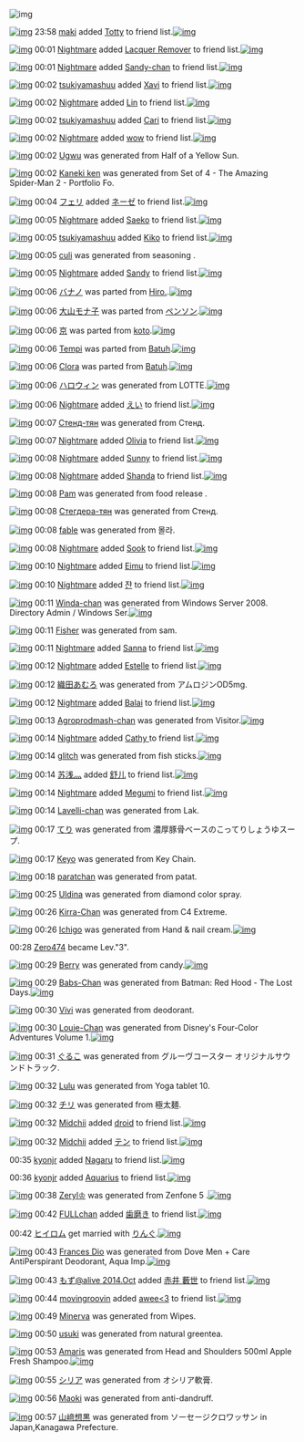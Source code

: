 ![img](http://gdrive-cdn.herokuapp.com/get/0B-nxIpt4DE2TdGhPalFPcFpSY0E/512px-barcode.png)

[![img](http://www.deviantsart.com/38fe12h.jpeg)](http://www.barcodekanojo.com/user/405064/maki) 23:58 [maki](http://www.barcodekanojo.com/user/405064/maki) added [Totty](http://www.barcodekanojo.com/kanojo/2670394/Totty) to friend list.[![img](http://www.deviantsart.com/2ilnjdl.png)](http://www.barcodekanojo.com/kanojo/2670394/Totty) 

[![img](http://www.deviantsart.com/k1uom4.jpeg)](http://www.barcodekanojo.com/user/479031/Nightmare) 00:01 [Nightmare](http://www.barcodekanojo.com/user/479031/Nightmare) added [Lacquer Remover](http://www.barcodekanojo.com/kanojo/2924196/Lacquer%20Remover) to friend list.[![img](http://www.deviantsart.com/3nilfc.png)](http://www.barcodekanojo.com/kanojo/2924196/Lacquer%20Remover) 

[![img](http://www.deviantsart.com/k1uom4.jpeg)](http://www.barcodekanojo.com/user/479031/Nightmare) 00:01 [Nightmare](http://www.barcodekanojo.com/user/479031/Nightmare) added [Sandy-chan](http://www.barcodekanojo.com/kanojo/2514793/Sandy-chan) to friend list.[![img](http://www.deviantsart.com/3bovbju.png)](http://www.barcodekanojo.com/kanojo/2514793/Sandy-chan) 

[![img](http://www.deviantsart.com/24al553.jpeg)](http://www.barcodekanojo.com/user/490840/tsukiyamashuu) 00:02 [tsukiyamashuu](http://www.barcodekanojo.com/user/490840/tsukiyamashuu) added [Xavi](http://www.barcodekanojo.com/kanojo/2855457/Xavi) to friend list.[![img](http://www.deviantsart.com/20rtbls.png)](http://www.barcodekanojo.com/kanojo/2855457/Xavi) 

[![img](http://www.deviantsart.com/k1uom4.jpeg)](http://www.barcodekanojo.com/user/479031/Nightmare) 00:02 [Nightmare](http://www.barcodekanojo.com/user/479031/Nightmare) added [Lin](http://www.barcodekanojo.com/kanojo/2747985/Lin) to friend list.[![img](http://www.deviantsart.com/3ogbne6.png)](http://www.barcodekanojo.com/kanojo/2747985/Lin) 

[![img](http://www.deviantsart.com/24al553.jpeg)](http://www.barcodekanojo.com/user/490840/tsukiyamashuu) 00:02 [tsukiyamashuu](http://www.barcodekanojo.com/user/490840/tsukiyamashuu) added [Cari](http://www.barcodekanojo.com/kanojo/2597222/Cari) to friend list.[![img](http://www.deviantsart.com/3ulnkd.png)](http://www.barcodekanojo.com/kanojo/2597222/Cari) 

[![img](http://www.deviantsart.com/k1uom4.jpeg)](http://www.barcodekanojo.com/user/479031/Nightmare) 00:02 [Nightmare](http://www.barcodekanojo.com/user/479031/Nightmare) added [wow](http://www.barcodekanojo.com/kanojo/2786547/wow) to friend list.[![img](http://www.deviantsart.com/15q58im.png)](http://www.barcodekanojo.com/kanojo/2786547/wow) 

[![img](http://www.deviantsart.com/2ur5dut.png)](http://www.barcodekanojo.com/kanojo/3153695/Ugwu) 00:02 [Ugwu](http://www.barcodekanojo.com/kanojo/3153695/Ugwu) was generated from Half of a Yellow Sun.

[![img](http://www.deviantsart.com/2hgkv2f.png)](http://www.barcodekanojo.com/kanojo/3153696/Kaneki%20ken) 00:02 [Kaneki ken](http://www.barcodekanojo.com/kanojo/3153696/Kaneki%20ken) was generated from Set of 4 - The Amazing Spider-Man 2 - Portfolio Fo.

[![img](http://www.deviantsart.com/2ekpk5a.jpeg)](http://www.barcodekanojo.com/user/12204/%E3%83%95%E3%82%A7%E3%83%AA) 00:04 [フェリ](http://www.barcodekanojo.com/user/12204/%E3%83%95%E3%82%A7%E3%83%AA) added [ネーゼ](http://www.barcodekanojo.com/kanojo/2600297/%E3%83%8D%E3%83%BC%E3%82%BC) to friend list.[![img](http://www.deviantsart.com/avmmt5.png)](http://www.barcodekanojo.com/kanojo/2600297/%E3%83%8D%E3%83%BC%E3%82%BC) 

[![img](http://www.deviantsart.com/k1uom4.jpeg)](http://www.barcodekanojo.com/user/479031/Nightmare) 00:05 [Nightmare](http://www.barcodekanojo.com/user/479031/Nightmare) added [Saeko](http://www.barcodekanojo.com/kanojo/2667133/Saeko) to friend list.[![img](http://www.deviantsart.com/2e4bkep.png)](http://www.barcodekanojo.com/kanojo/2667133/Saeko) 

[![img](http://www.deviantsart.com/24al553.jpeg)](http://www.barcodekanojo.com/user/490840/tsukiyamashuu) 00:05 [tsukiyamashuu](http://www.barcodekanojo.com/user/490840/tsukiyamashuu) added [Kiko](http://www.barcodekanojo.com/kanojo/954814/Kiko) to friend list.[![img](http://www.deviantsart.com/2s7r2q9.png)](http://www.barcodekanojo.com/kanojo/954814/Kiko) 

[![img](http://www.deviantsart.com/13u61qr.png)](http://www.barcodekanojo.com/kanojo/3153698/culi) 00:05 [culi](http://www.barcodekanojo.com/kanojo/3153698/culi) was generated from seasoning .

[![img](http://www.deviantsart.com/k1uom4.jpeg)](http://www.barcodekanojo.com/user/479031/Nightmare) 00:05 [Nightmare](http://www.barcodekanojo.com/user/479031/Nightmare) added [Sandy](http://www.barcodekanojo.com/kanojo/2613604/Sandy) to friend list.[![img](http://www.deviantsart.com/1craa7g.png)](http://www.barcodekanojo.com/kanojo/2613604/Sandy) 

[![img](http://www.deviantsart.com/2o2hpdu.png)](http://www.barcodekanojo.com/kanojo/3094157/%E3%83%90%E3%83%8A%E3%83%8E) 00:06 [バナノ](http://www.barcodekanojo.com/kanojo/3094157/%E3%83%90%E3%83%8A%E3%83%8E) was parted from [Hiro.](http://www.barcodekanojo.com/kanojo/3094157/%E3%83%90%E3%83%8A%E3%83%8E).[![img](http://www.deviantsart.com/3vk7805.jpeg)](http://www.barcodekanojo.com/user/272774/Hiro.) 

[![img](http://www.deviantsart.com/1hgsjpo.png)](http://www.barcodekanojo.com/kanojo/3125309/%E5%A4%A7%E5%B1%B1%E3%83%A2%E3%83%8A%E5%AD%90) 00:06 [大山モナ子](http://www.barcodekanojo.com/kanojo/3125309/%E5%A4%A7%E5%B1%B1%E3%83%A2%E3%83%8A%E5%AD%90) was parted from [ペンソン](http://www.barcodekanojo.com/kanojo/3125309/%E5%A4%A7%E5%B1%B1%E3%83%A2%E3%83%8A%E5%AD%90).[![img](http://www.deviantsart.com/h34hpi.jpeg)](http://www.barcodekanojo.com/user/225376/%E3%83%9A%E3%83%B3%E3%82%BD%E3%83%B3) 

[![img](http://www.deviantsart.com/2n6a88f.png)](http://www.barcodekanojo.com/kanojo/3105353/%E4%BA%AC) 00:06 [京](http://www.barcodekanojo.com/kanojo/3105353/%E4%BA%AC) was parted from [koto](http://www.barcodekanojo.com/kanojo/3105353/%E4%BA%AC).[![img](http://www.deviantsart.com/33afvm9.jpeg)](http://www.barcodekanojo.com/user/271022/koto) 

[![img](http://www.deviantsart.com/3k1qm3f.png)](http://www.barcodekanojo.com/kanojo/3107648/Tempi) 00:06 [Tempi](http://www.barcodekanojo.com/kanojo/3107648/Tempi) was parted from [Batuh](http://www.barcodekanojo.com/kanojo/3107648/Tempi).[![img](http://www.deviantsart.com/1pndh54.jpeg)](http://www.barcodekanojo.com/user/271812/Batuh) 

[![img](http://www.deviantsart.com/25o04qv.png)](http://www.barcodekanojo.com/kanojo/3107645/Clora) 00:06 [Clora](http://www.barcodekanojo.com/kanojo/3107645/Clora) was parted from [Batuh](http://www.barcodekanojo.com/kanojo/3107645/Clora).[![img](http://www.deviantsart.com/1pndh54.jpeg)](http://www.barcodekanojo.com/user/271812/Batuh) 

[![img](http://www.deviantsart.com/ikrif.png)](http://www.barcodekanojo.com/kanojo/3153699/%E3%83%8F%E3%83%AD%E3%82%A6%E3%82%A3%E3%83%B3) 00:06 [ハロウィン](http://www.barcodekanojo.com/kanojo/3153699/%E3%83%8F%E3%83%AD%E3%82%A6%E3%82%A3%E3%83%B3) was generated from LOTTE.[![img](http://www.deviantsart.com/2knb9vh.jpeg)](http://www.barcodekanojo.com/product_images/barcode/5944386/1412867151/50x50xLOTTE.jpg,qw=88,ah=88.pagespeed.ic.pYowWPDOcJ.jpg) 

[![img](http://www.deviantsart.com/k1uom4.jpeg)](http://www.barcodekanojo.com/user/479031/Nightmare) 00:06 [Nightmare](http://www.barcodekanojo.com/user/479031/Nightmare) added [えい](http://www.barcodekanojo.com/kanojo/1950802/%E3%81%88%E3%81%84) to friend list.[![img](http://www.deviantsart.com/2r3bd48.png)](http://www.barcodekanojo.com/kanojo/1950802/%E3%81%88%E3%81%84) 

[![img](http://www.deviantsart.com/2un3lbu.png)](http://www.barcodekanojo.com/kanojo/3153700/%D0%A1%D1%82%D0%B5%D0%BD%D0%B4-%D1%82%D1%8F%D0%BD) 00:07 [Стенд-тян](http://www.barcodekanojo.com/kanojo/3153700/%D0%A1%D1%82%D0%B5%D0%BD%D0%B4-%D1%82%D1%8F%D0%BD) was generated from Стенд.

[![img](http://www.deviantsart.com/k1uom4.jpeg)](http://www.barcodekanojo.com/user/479031/Nightmare) 00:07 [Nightmare](http://www.barcodekanojo.com/user/479031/Nightmare) added [Olivia](http://www.barcodekanojo.com/kanojo/2729700/Olivia) to friend list.[![img](http://www.deviantsart.com/1keankq.png)](http://www.barcodekanojo.com/kanojo/2729700/Olivia) 

[![img](http://www.deviantsart.com/k1uom4.jpeg)](http://www.barcodekanojo.com/user/479031/Nightmare) 00:08 [Nightmare](http://www.barcodekanojo.com/user/479031/Nightmare) added [Sunny](http://www.barcodekanojo.com/kanojo/2467046/Sunny) to friend list.[![img](http://www.deviantsart.com/22t0ctf.png)](http://www.barcodekanojo.com/kanojo/2467046/Sunny) 

[![img](http://www.deviantsart.com/k1uom4.jpeg)](http://www.barcodekanojo.com/user/479031/Nightmare) 00:08 [Nightmare](http://www.barcodekanojo.com/user/479031/Nightmare) added [Shanda](http://www.barcodekanojo.com/kanojo/43784/Shanda) to friend list.[![img](http://www.deviantsart.com/vsofkv.png)](http://www.barcodekanojo.com/kanojo/43784/Shanda) 

[![img](http://www.deviantsart.com/3gr5us3.png)](http://www.barcodekanojo.com/kanojo/3153701/Pam) 00:08 [Pam](http://www.barcodekanojo.com/kanojo/3153701/Pam) was generated from food release .

[![img](http://www.deviantsart.com/1672ce2.png)](http://www.barcodekanojo.com/kanojo/3153702/%D0%A1%D1%82%D0%B5%D0%B3%D0%B4%D0%B5%D1%80%D0%B0-%D1%82%D1%8F%D0%BD) 00:08 [Стегдера-тян](http://www.barcodekanojo.com/kanojo/3153702/%D0%A1%D1%82%D0%B5%D0%B3%D0%B4%D0%B5%D1%80%D0%B0-%D1%82%D1%8F%D0%BD) was generated from Стенд.

[![img](http://www.deviantsart.com/31003od.png)](http://www.barcodekanojo.com/kanojo/3153703/fable) 00:08 [fable](http://www.barcodekanojo.com/kanojo/3153703/fable) was generated from 몰라.

[![img](http://www.deviantsart.com/k1uom4.jpeg)](http://www.barcodekanojo.com/user/479031/Nightmare) 00:08 [Nightmare](http://www.barcodekanojo.com/user/479031/Nightmare) added [Sook](http://www.barcodekanojo.com/kanojo/2895213/Sook) to friend list.[![img](http://www.deviantsart.com/nubffa.png)](http://www.barcodekanojo.com/kanojo/2895213/Sook) 

[![img](http://www.deviantsart.com/k1uom4.jpeg)](http://www.barcodekanojo.com/user/479031/Nightmare) 00:10 [Nightmare](http://www.barcodekanojo.com/user/479031/Nightmare) added [Eimu](http://www.barcodekanojo.com/kanojo/2874615/Eimu) to friend list.[![img](http://www.deviantsart.com/3fj2r4h.png)](http://www.barcodekanojo.com/kanojo/2874615/Eimu) 

[![img](http://www.deviantsart.com/k1uom4.jpeg)](http://www.barcodekanojo.com/user/479031/Nightmare) 00:10 [Nightmare](http://www.barcodekanojo.com/user/479031/Nightmare) added [쟌](http://www.barcodekanojo.com/kanojo/3019724/%EC%9F%8C) to friend list.[![img](http://www.deviantsart.com/36538bb.png)](http://www.barcodekanojo.com/kanojo/3019724/%EC%9F%8C) 

[![img](http://www.deviantsart.com/1uf79lr.png)](http://www.barcodekanojo.com/kanojo/3153704/Winda-chan) 00:11 [Winda-chan](http://www.barcodekanojo.com/kanojo/3153704/Winda-chan) was generated from Windows Server 2008. Directory Admin / Windows Ser.[![img](http://www.deviantsart.com/3uarhmn.jpeg)](http://www.barcodekanojo.com/product_images/barcode/5944398/1412867420/Windows%20Server%202008.%20Directory%20Admin%20%2F%20Windows%20Ser.jpg) 

[![img](http://www.deviantsart.com/1qhkg72.png)](http://www.barcodekanojo.com/kanojo/3153705/Fisher) 00:11 [Fisher](http://www.barcodekanojo.com/kanojo/3153705/Fisher) was generated from sam.

[![img](http://www.deviantsart.com/k1uom4.jpeg)](http://www.barcodekanojo.com/user/479031/Nightmare) 00:11 [Nightmare](http://www.barcodekanojo.com/user/479031/Nightmare) added [Sanna](http://www.barcodekanojo.com/kanojo/2622468/Sanna) to friend list.[![img](http://www.deviantsart.com/1ut30qo.png)](http://www.barcodekanojo.com/kanojo/2622468/Sanna) 

[![img](http://www.deviantsart.com/k1uom4.jpeg)](http://www.barcodekanojo.com/user/479031/Nightmare) 00:12 [Nightmare](http://www.barcodekanojo.com/user/479031/Nightmare) added [Estelle](http://www.barcodekanojo.com/kanojo/2834854/Estelle) to friend list.[![img](http://www.deviantsart.com/3ilqpiu.png)](http://www.barcodekanojo.com/kanojo/2834854/Estelle) 

[![img](http://www.deviantsart.com/2d6vbqd.png)](http://www.barcodekanojo.com/kanojo/3153706/%E7%B9%94%E7%94%B0%E3%81%82%E3%82%80%E3%82%8D) 00:12 [織田あむろ](http://www.barcodekanojo.com/kanojo/3153706/%E7%B9%94%E7%94%B0%E3%81%82%E3%82%80%E3%82%8D) was generated from アムロジンOD5mg.

[![img](http://www.deviantsart.com/k1uom4.jpeg)](http://www.barcodekanojo.com/user/479031/Nightmare) 00:12 [Nightmare](http://www.barcodekanojo.com/user/479031/Nightmare) added [Balai](http://www.barcodekanojo.com/kanojo/2529246/Balai) to friend list.[![img](http://www.deviantsart.com/2j3m1t4.png)](http://www.barcodekanojo.com/kanojo/2529246/Balai) 

[![img](http://www.deviantsart.com/3o6kfrl.png)](http://www.barcodekanojo.com/kanojo/3153707/Agroprodmash-chan) 00:13 [Agroprodmash-chan](http://www.barcodekanojo.com/kanojo/3153707/Agroprodmash-chan) was generated from Visitor.[![img](http://www.deviantsart.com/3om3u41.jpeg)](http://www.barcodekanojo.com/product_images/barcode/5944404/1412867586/Visitor.jpg) 

[![img](http://www.deviantsart.com/k1uom4.jpeg)](http://www.barcodekanojo.com/user/479031/Nightmare) 00:14 [Nightmare](http://www.barcodekanojo.com/user/479031/Nightmare) added [Cathy ](http://www.barcodekanojo.com/kanojo/3004408/Cathy%20) to friend list.[![img](http://www.deviantsart.com/blm9b1.png)](http://www.barcodekanojo.com/kanojo/3004408/Cathy%20) 

[![img](http://www.deviantsart.com/31sm6iu.png)](http://www.barcodekanojo.com/kanojo/3153708/glitch) 00:14 [glitch](http://www.barcodekanojo.com/kanojo/3153708/glitch) was generated from fish sticks.[![img](http://www.deviantsart.com/20vjmg.jpeg)](http://www.barcodekanojo.com/product_images/barcode/5944406/1412867641/fish%20sticks.jpg) 

[![img](http://www.deviantsart.com/j4jj5b.jpeg)](http://www.barcodekanojo.com/user/490843/%E8%8B%8F%E6%B5%85%E7%81%AC) 00:14 [苏浅灬](http://www.barcodekanojo.com/user/490843/%E8%8B%8F%E6%B5%85%E7%81%AC) added [舒儿](http://www.barcodekanojo.com/kanojo/1827457/%E8%88%92%E5%84%BF) to friend list.[![img](http://www.deviantsart.com/1352o4v.png)](http://www.barcodekanojo.com/kanojo/1827457/%E8%88%92%E5%84%BF) 

[![img](http://www.deviantsart.com/k1uom4.jpeg)](http://www.barcodekanojo.com/user/479031/Nightmare) 00:14 [Nightmare](http://www.barcodekanojo.com/user/479031/Nightmare) added [Megumi](http://www.barcodekanojo.com/kanojo/2716500/Megumi) to friend list.[![img](http://www.deviantsart.com/34m3b3r.png)](http://www.barcodekanojo.com/kanojo/2716500/Megumi) 

[![img](http://www.deviantsart.com/283ajiq.png)](http://www.barcodekanojo.com/kanojo/3153709/Lavelli-chan) 00:14 [Lavelli-chan](http://www.barcodekanojo.com/kanojo/3153709/Lavelli-chan) was generated from Lak.

[![img](http://www.deviantsart.com/34jgvu.png)](http://www.barcodekanojo.com/kanojo/3153710/%E3%81%A6%E3%82%8A) 00:17 [てり](http://www.barcodekanojo.com/kanojo/3153710/%E3%81%A6%E3%82%8A) was generated from 濃厚豚骨ベースのこってりしょうゆスープ.

[![img](http://www.deviantsart.com/2m10bfp.png)](http://www.barcodekanojo.com/kanojo/3153711/Keyo) 00:17 [Keyo](http://www.barcodekanojo.com/kanojo/3153711/Keyo) was generated from Key Chain.

[![img](http://www.deviantsart.com/16u4v09.png)](http://www.barcodekanojo.com/kanojo/3153712/paratchan) 00:18 [paratchan](http://www.barcodekanojo.com/kanojo/3153712/paratchan) was generated from patat.

[![img](http://www.deviantsart.com/2ubk2sm.png)](http://www.barcodekanojo.com/kanojo/3153713/Uldina) 00:25 [Uldina](http://www.barcodekanojo.com/kanojo/3153713/Uldina) was generated from diamond color spray.

[![img](http://www.deviantsart.com/1r2oh63.png)](http://www.barcodekanojo.com/kanojo/3153714/Kirra-Chan) 00:26 [Kirra-Chan](http://www.barcodekanojo.com/kanojo/3153714/Kirra-Chan) was generated from C4 Extreme.

[![img](http://www.deviantsart.com/6mqm6v.png)](http://www.barcodekanojo.com/kanojo/3153715/Ichigo) 00:26 [Ichigo](http://www.barcodekanojo.com/kanojo/3153715/Ichigo) was generated from Hand &amp; nail cream.[![img](http://www.deviantsart.com/35nmdpn.jpeg)](http://www.barcodekanojo.com/product_images/barcode/5944415/1412868359/50x50xHand,P20,P26,P20nail,P20cream.jpg,qw=88,ah=88.pagespeed.ic.r_jdhikfgU.jpg) 

00:28 [Zero474](http://www.barcodekanojo.com/user/488834/Zero474) became Lev."3".

[![img](http://www.deviantsart.com/53j36q.png)](http://www.barcodekanojo.com/kanojo/3153716/Berry) 00:29 [Berry](http://www.barcodekanojo.com/kanojo/3153716/Berry) was generated from candy.[![img](http://www.deviantsart.com/7l8ie.jpeg)](http://www.barcodekanojo.com/product_images/barcode/5944416/1412868512/candy.jpg) 

[![img](http://www.deviantsart.com/3qkduna.png)](http://www.barcodekanojo.com/kanojo/3153717/Babs-Chan) 00:29 [Babs-Chan](http://www.barcodekanojo.com/kanojo/3153717/Babs-Chan) was generated from Batman: Red Hood - The Lost Days.[![img](http://www.deviantsart.com/3c5vdga.jpeg)](http://www.barcodekanojo.com/product_images/barcode/5944417/1412868524/Batman%3A%20Red%20Hood%20-%20The%20Lost%20Days.jpg) 

[![img](http://www.deviantsart.com/3o0ttfs.png)](http://www.barcodekanojo.com/kanojo/3153718/Vivi) 00:30 [Vivi](http://www.barcodekanojo.com/kanojo/3153718/Vivi) was generated from deodorant.

[![img](http://www.deviantsart.com/eppt3k.png)](http://www.barcodekanojo.com/kanojo/3153719/Louie-Chan) 00:30 [Louie-Chan](http://www.barcodekanojo.com/kanojo/3153719/Louie-Chan) was generated from Disney's Four-Color Adventures Volume 1.[![img](http://www.deviantsart.com/1fearej.jpeg)](http://www.barcodekanojo.com/product_images/barcode/5944419/1412868600/Disney%27s%20Four-Color%20Adventures%20Volume%201.jpg) 

[![img](http://www.deviantsart.com/1r6ulhd.png)](http://www.barcodekanojo.com/kanojo/3153720/%E3%81%90%E3%82%8B%E3%81%93) 00:31 [ぐるこ](http://www.barcodekanojo.com/kanojo/3153720/%E3%81%90%E3%82%8B%E3%81%93) was generated from グルーヴコースター オリジナルサウンドトラック.

[![img](http://www.deviantsart.com/3gls2b4.png)](http://www.barcodekanojo.com/kanojo/3153721/Lulu) 00:32 [Lulu](http://www.barcodekanojo.com/kanojo/3153721/Lulu) was generated from Yoga tablet 10.

[![img](http://www.deviantsart.com/1erlq6o.png)](http://www.barcodekanojo.com/kanojo/3153722/%E3%83%81%E3%83%AA) 00:32 [チリ](http://www.barcodekanojo.com/kanojo/3153722/%E3%83%81%E3%83%AA) was generated from 極太麺.

[![img](http://www.deviantsart.com/2ktkjae.jpeg)](http://www.barcodekanojo.com/user/323104/Midchii) 00:32 [Midchii](http://www.barcodekanojo.com/user/323104/Midchii) added [droid](http://www.barcodekanojo.com/kanojo/1615103/droid) to friend list.[![img](http://www.deviantsart.com/2lg8li9.png)](http://www.barcodekanojo.com/kanojo/1615103/droid) 

[![img](http://www.deviantsart.com/2ktkjae.jpeg)](http://www.barcodekanojo.com/user/323104/Midchii) 00:32 [Midchii](http://www.barcodekanojo.com/user/323104/Midchii) added [テン](http://www.barcodekanojo.com/kanojo/543797/%E3%83%86%E3%83%B3) to friend list.[![img](http://www.deviantsart.com/3th9nso.png)](http://www.barcodekanojo.com/kanojo/543797/%E3%83%86%E3%83%B3) 

00:35 [kyonjr](http://www.barcodekanojo.com/user/490845/kyonjr) added [Nagaru](http://www.barcodekanojo.com/kanojo/2627698/Nagaru) to friend list.[![img](http://www.deviantsart.com/3c52gkc.png)](http://www.barcodekanojo.com/kanojo/2627698/Nagaru) 

00:36 [kyonjr](http://www.barcodekanojo.com/user/490845/kyonjr) added [Aquarius](http://www.barcodekanojo.com/kanojo/2425439/Aquarius) to friend list.[![img](http://www.deviantsart.com/958vfb.png)](http://www.barcodekanojo.com/kanojo/2425439/Aquarius) 

[![img](http://www.deviantsart.com/3opap7s.png)](http://www.barcodekanojo.com/kanojo/3153723/Zeryl%E2%99%94) 00:38 [Zeryl♔](http://www.barcodekanojo.com/kanojo/3153723/Zeryl%E2%99%94) was generated from Zenfone 5 .[![img](http://www.deviantsart.com/1s8bgmn.jpeg)](http://www.barcodekanojo.com/product_images/barcode/5944427/1412869040/Zenfone%205%20.jpg) 

[![img](http://www.deviantsart.com/14464ve.jpeg)](http://www.barcodekanojo.com/user/209859/FULLchan) 00:42 [FULLchan](http://www.barcodekanojo.com/user/209859/FULLchan) added [歯磨き](http://www.barcodekanojo.com/kanojo/45553/%E6%AD%AF%E7%A3%A8%E3%81%8D) to friend list.[![img](http://www.deviantsart.com/3h9bctj.png)](http://www.barcodekanojo.com/kanojo/45553/%E6%AD%AF%E7%A3%A8%E3%81%8D) 

00:42 [ヒイロム](http://www.barcodekanojo.com/user/489460/%E3%83%92%E3%82%A4%E3%83%AD%E3%83%A0) get married with [りんぐ](http://www.barcodekanojo.com/kanojo/3146555/%E3%82%8A%E3%82%93%E3%81%90).[![img](http://www.deviantsart.com/drd22q.png)](http://www.barcodekanojo.com/kanojo/3146555/%E3%82%8A%E3%82%93%E3%81%90) 

[![img](http://www.deviantsart.com/32ilm5d.png)](http://www.barcodekanojo.com/kanojo/3153724/Frances%20Dio) 00:43 [Frances Dio](http://www.barcodekanojo.com/kanojo/3153724/Frances%20Dio) was generated from Dove Men + Care AntiPerspirant Deodorant, Aqua Imp.[![img](http://www.deviantsart.com/2mc01un.jpeg)](http://www.barcodekanojo.com/product_images/barcode/5944429/1412869370/Dove%20Men%20%2B%20Care%20AntiPerspirant%20Deodorant%2C%20Aqua%20Imp.jpg) 

[![img](http://www.deviantsart.com/2l9vjlo.jpeg)](http://www.barcodekanojo.com/user/326007/%E3%82%82%E3%81%9A%40alive%202014.Oct) 00:43 [もず@alive 2014.Oct](http://www.barcodekanojo.com/user/326007/%E3%82%82%E3%81%9A%40alive%202014.Oct) added [赤井 藪世](http://www.barcodekanojo.com/kanojo/3030153/%E8%B5%A4%E4%BA%95%20%E8%97%AA%E4%B8%96) to friend list.[![img](http://www.deviantsart.com/t3tnqq.png)](http://www.barcodekanojo.com/kanojo/3030153/%E8%B5%A4%E4%BA%95%20%E8%97%AA%E4%B8%96) 

[![img](http://www.deviantsart.com/nu2cub.jpeg)](http://www.barcodekanojo.com/user/487437/movingroovin) 00:44 [movingroovin](http://www.barcodekanojo.com/user/487437/movingroovin) added [awee&lt;3](http://www.barcodekanojo.com/kanojo/3134916/awee%3C3) to friend list.[![img](http://www.deviantsart.com/39st6qf.png)](http://www.barcodekanojo.com/kanojo/3134916/awee%3C3) 

[![img](http://www.deviantsart.com/2ivfuu5.png)](http://www.barcodekanojo.com/kanojo/3153725/Minerva) 00:49 [Minerva](http://www.barcodekanojo.com/kanojo/3153725/Minerva) was generated from Wipes.

[![img](http://www.deviantsart.com/b68p98.png)](http://www.barcodekanojo.com/kanojo/3153726/usuki) 00:50 [usuki](http://www.barcodekanojo.com/kanojo/3153726/usuki) was generated from natural greentea.

[![img](http://www.deviantsart.com/27id0il.png)](http://www.barcodekanojo.com/kanojo/3153727/Amaris) 00:53 [Amaris](http://www.barcodekanojo.com/kanojo/3153727/Amaris) was generated from Head and Shoulders 500ml Apple Fresh Shampoo.[![img](http://www.deviantsart.com/38henvv.jpeg)](http://www.barcodekanojo.com/product_images/barcode/5944434/1412869962/Head%20and%20Shoulders%20500ml%20Apple%20Fresh%20Shampoo.jpg) 

[![img](http://www.deviantsart.com/12fvbr4.png)](http://www.barcodekanojo.com/kanojo/3153728/%E3%82%B7%E3%83%AA%E3%82%A2) 00:55 [シリア](http://www.barcodekanojo.com/kanojo/3153728/%E3%82%B7%E3%83%AA%E3%82%A2) was generated from オシリア軟膏.

[![img](http://www.deviantsart.com/3eqpd7v.png)](http://www.barcodekanojo.com/kanojo/3153729/Maoki) 00:56 [Maoki](http://www.barcodekanojo.com/kanojo/3153729/Maoki) was generated from anti-dandruff.

[![img](http://www.deviantsart.com/2svqbdc.png)](http://www.barcodekanojo.com/kanojo/3153730/%E5%B1%B1%EF%A8%91%E6%83%B3%E9%BB%92) 00:57 [山﨑想黒](http://www.barcodekanojo.com/kanojo/3153730/%E5%B1%B1%EF%A8%91%E6%83%B3%E9%BB%92) was generated from ソーセージクロワッサン in Japan,Kanagawa Prefecture.

